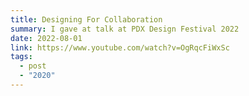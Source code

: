 ```yaml
---
title: Designing For Collaboration
summary: I gave at talk at PDX Design Festival 2022
date: 2022-08-01
link: https://www.youtube.com/watch?v=OgRqcFiWxSc
tags:
  - post
  - "2020"
---
```

